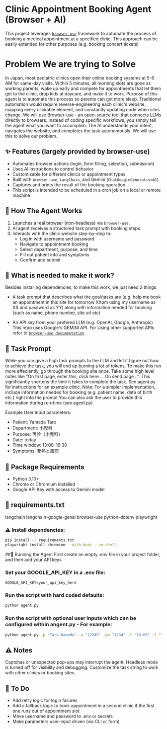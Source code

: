 # Clinic Appointment Booking Agent (Browser + AI)

This project leverages [`browser-use`](https://github.com/browser-use/browser-use) framework to automate the process of booking a medical appointment at a specified clinic. This approach can be easily extended for other purposes (e.g. booking concert tickets)

# Problem We are trying to Solve
In Japan, most pediatric clinics open their online booking systems at 5-6 AM for same-day visits. Within 5 minutes, all morning slots are gone as working parents, wake up early and compete for appointments that let them get to the clinic, drop kids at daycare, and make it to work.
Purpose of this agent is to automate this process so parents can get more sleep.
Traditional automation would require reverse-engineering each clinic's website, mapping every clickable element, and constantly updating code when sites change. 
We will use Browser-use - an open-source tool that connects LLMs directly to browsers. Instead of coding specific workflows, you simply tell the agent what you want to accomplish. The AI understands your intent, navigates the website, and completes the task autonomously. We will use this to solve our problem.

## ✨ Features (largely provided by browser-use)

- Automates browser actions (login, form filling, selection, submission)
- Uses AI instructions to control behavior
- Customizable for different clinics or appointment types
- Built with `browser-use`, `LangChain`, and Gemini (`ChatGoogleGenerativeAI`)
- Captures and prints the result of the booking operation
- This script is intended to be scheduled in a cron job on a local or remote machine

## 🔧 How The Agent Works

1. Launches a real browser (non-headless) via `browser-use`.
2. AI agent receives a structured task prompt with booking steps.
3. Interacts with the clinic website step-by-step to:
   - Log in with username and password
   - Navigate to appointment booking
   - Select department, purpose, and time
   - Fill out patient info and symptoms
   - Confirm and submit

## 🔧 What is needed to make it work?
Besides installing dependencies, to make this work, we just need 2 things. 
- A task prompt that describes what the goal/tasks are (e.g. help me book an appointment in this site for tomorrow XXpm using my username as XX and password as YY) along with information needed for booking (such as name, phone number, site url etc)
  
- An API key from your prefered LLM (e.g. OpenAI, Google, Anthropic)
This repo uses Google's GEMINI API. For Using other supported APIs refer to  [`browser-use documentation`](https://docs.browser-use.com/customize/supported-models)

## 🏥 Task Prompt
While you can give a high task prompts to the LLM and let it figure out how to achieve the task, you will end up burning a lot of tokens. To make this run more effeciently, go through the booking site once. Take some high level notes like "On first page, enter this, click here ... On send page ..". This significantly shortens the time it takes to complete the task. See agent.py for instructions for an example clinic. 
Note: For a simpler implementation, include information needed for booking (e.g. patient name, date of birth etc.) right into the prompt
You can also ask the user to provide this information during run-time (see agent.py)

Example User input parameters:
- Patient: Yamada Taro
- Department: 小児科
- Purpose: 再診（小児科）
- Date: today
- Time window: 13:00–16:30
- Symptoms: 発熱と風邪


## 🧪 Package Requirements

- Python 3.10+
- Chrome or Chromium installed
- Google API Key with access to Gemini model
 
## 🧪 requirements.txt
langchain
langchain-google-genai
browser-use
python-dotenv
playwright

### ⚠️ Install dependencies:
```bash
pip install -r requirements.txt
playwright install chromium --with-deps --no-shell
```

##🚀 Running the Agent
First create an empty .env file in your project folder, and then add your API keys
### Set your GOOGLE_API_KEY in a .env file:
```.env file
GOOGLE_API_KEY=your_api_key_here
```

### Run the script with hard coded defaults:
```bash
python agent.py
```
### Run the script with optional user inputs which can be configured within angent.py - For example:
```bash
python agent.py -p "Taro Kawada" -u "12345" -pw "1234" -f "13:00" -l "16:00" -s "発熱と風邪"
```

## ⚠️ Notes
Captchas or unexpected pop-ups may interrupt the agent.
Headless mode is turned off for visibility and debugging.
Customize the task string to work with other clinics or booking sites.

## 📌 To Do
- Add retry logic for login failures
- Add a fallback logic to book appointment in a second clinic if the first one runs out of appointment slot
- Move username and password to .env or secrets
- Make parameters user-input driven (via CLI or form)
